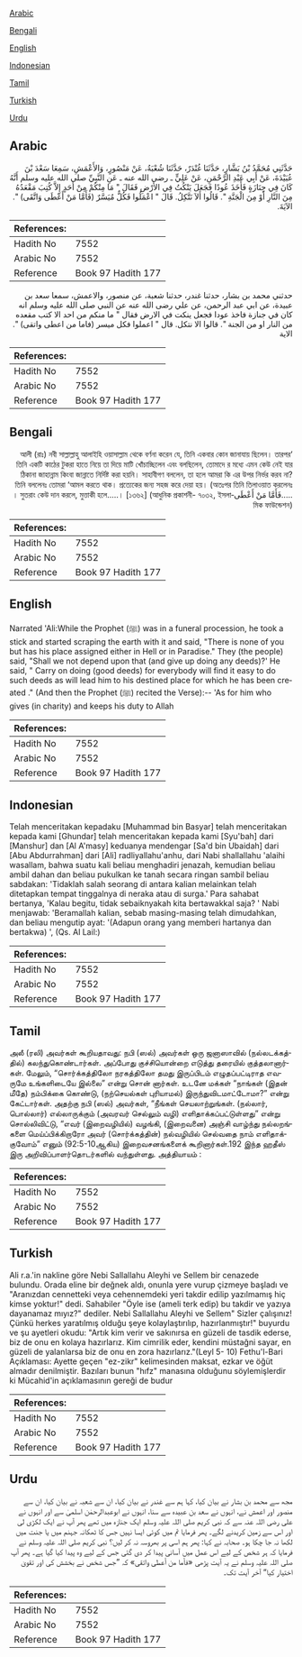 [Arabic](#arabic)

[Bengali](#bengali)

[English](#english)

[Indonesian](#indonesian)

[Tamil](#tamil)

[Turkish](#turkish)

[Urdu](#urdu)

## Arabic


<div dir="rtl" lang="ar" style={{fontSize:'larger',backgroundColor:'#f8f9fa',padding:20}}>
حَدَّثَنِي مُحَمَّدُ بْنُ بَشَّارٍ، حَدَّثَنَا غُنْدَرٌ، حَدَّثَنَا شُعْبَةُ، عَنْ مَنْصُورٍ، وَالأَعْمَشِ، سَمِعَا سَعْدَ بْنَ عُبَيْدَةَ، عَنْ أَبِي عَبْدِ الرَّحْمَنِ، عَنْ عَلِيٍّ ـ رضى الله عنه ـ عَنِ النَّبِيِّ صلى الله عليه وسلم أَنَّهُ كَانَ فِي جِنَازَةٍ فَأَخَذَ عُودًا فَجَعَلَ يَنْكُتُ فِي الأَرْضِ فَقَالَ ‏"‏ مَا مِنْكُمْ مِنْ أَحَدٍ إِلاَّ كُتِبَ مَقْعَدُهُ مِنَ النَّارِ أَوْ مِنَ الْجَنَّةِ ‏"‏‏.‏ قَالُوا أَلاَ نَتَّكِلُ‏.‏ قَالَ ‏"‏ اعْمَلُوا فَكُلٌّ مُيَسَّرٌ ‏(‏فَأَمَّا مَنْ أَعْطَى وَاتَّقَى‏)‏ ‏"‏‏.‏ الآيَةَ‏.‏
</div>
<div style={{backgroundColor:'#f8f9fa',padding:20, marginBottom: 10}}><table> <thead> <tr> <th>References:</th> <th></th> </tr> </thead> <tbody><tr><td>Hadith No</td><td>7552</td></tr><tr><td>Arabic No</td><td>7552</td></tr><tr><td>Reference</td><td>Book 97 Hadith 177</td></tr></tbody></table></div>


<div dir="rtl" lang="ar" style={{fontSize:'larger',backgroundColor:'#f8f9fa',padding:20}}>
حدثني محمد بن بشار، حدثنا غندر، حدثنا شعبة، عن منصور، والاعمش، سمعا سعد بن عبيدة، عن ابي عبد الرحمن، عن علي رضى الله عنه عن النبي صلى الله عليه وسلم انه كان في جنازة فاخذ عودا فجعل ينكت في الارض فقال " ما منكم من احد الا كتب مقعده من النار او من الجنة ". قالوا الا نتكل. قال " اعملوا فكل ميسر (فاما من اعطى واتقى) ". الاية
</div>
<div style={{backgroundColor:'#f8f9fa',padding:20, marginBottom: 10}}><table> <thead> <tr> <th>References:</th> <th></th> </tr> </thead> <tbody><tr><td>Hadith No</td><td>7552</td></tr><tr><td>Arabic No</td><td>7552</td></tr><tr><td>Reference</td><td>Book 97 Hadith 177</td></tr></tbody></table></div>

## Bengali


<div dir="rtl" lang="bn" style={{fontSize:'larger',backgroundColor:'#f8f9fa',padding:20}}>
‘আলী (রাঃ) নবী সাল্লাল্লাহু আলাইহি ওয়াসাল্লাম থেকে বর্ণনা করেন যে, তিনি একবার কোন জানাযায় ছিলেন। তারপর তিনি একটি কাঠের টুকরা হাতে নিয়ে তা দিয়ে মাটি খোঁচাচ্ছিলেন এবং বলছিলেন, তোমাদে র মধ্যে এমন কেউ নেই যার ঠিকানা জাহান্নাম কিংবা জান্নাতে নির্দিষ্ট করা হয়নি। সাহাবীগণ বললেন, তা হলে আমরা কি এর উপর নির্ভর করব না? তিনি বললেনঃ তোমরা ‘আমল করতে থাক। প্রত্যেকের জন্য সহজ করে দেয়া হয়। (অতঃপর তিনি তিলাওয়াত করলেনঃ .....فَأَمَّا مَنْ أَعْطَى। সুতরাং কেউ দান করলে, মুত্তাকী হলে.....। [১৩৬২] (আধুনিক প্রকাশনী- ৭০৩২, ইসলামিক ফাউন্ডেশন)
</div>
<div style={{backgroundColor:'#f8f9fa',padding:20, marginBottom: 10}}><table> <thead> <tr> <th>References:</th> <th></th> </tr> </thead> <tbody><tr><td>Hadith No</td><td>7552</td></tr><tr><td>Arabic No</td><td>7552</td></tr><tr><td>Reference</td><td>Book 97 Hadith 177</td></tr></tbody></table></div>

## English


<div dir="ltr" lang="en" style={{fontSize:'larger',backgroundColor:'#f8f9fa',padding:20}}>
Narrated 'Ali:While the Prophet (ﷺ) was in a funeral procession, he took a stick and started scraping the earth with it and said, "There is none of you but has his place assigned either in Hell or in Paradise." They (the people) said, "Shall we not depend upon that (and give up doing any deeds)?' He said, " Carry on doing (good deeds) for everybody will find it easy to do such deeds as will lead him to his destined place for which he has been created ." (And then the Prophet (ﷺ) recited the Verse):-- 'As for him who gives (in charity) and keeps his duty to Allah
</div>
<div style={{backgroundColor:'#f8f9fa',padding:20, marginBottom: 10}}><table> <thead> <tr> <th>References:</th> <th></th> </tr> </thead> <tbody><tr><td>Hadith No</td><td>7552</td></tr><tr><td>Arabic No</td><td>7552</td></tr><tr><td>Reference</td><td>Book 97 Hadith 177</td></tr></tbody></table></div>

## Indonesian


<div dir="ltr" lang="id" style={{fontSize:'larger',backgroundColor:'#f8f9fa',padding:20}}>
Telah menceritakan kepadaku [Muhammad bin Basyar] telah menceritakan kepada kami [Ghundar] telah menceritakan kepada kami [Syu'bah] dari [Manshur] dan [Al A'masy] keduanya mendengar [Sa'd bin Ubaidah] dari [Abu Abdurrahman] dari [Ali] radliyallahu'anhu, dari Nabi shallallahu 'alaihi wasallam, bahwa suatu kali beliau menghadiri jenazah, kemudian beliau ambil dahan dan beliau pukulkan ke tanah secara ringan sambil beliau sabdakan: 'Tidaklah salah seorang di antara kalian melainkan telah ditetapkan tempat tinggalnya di neraka atau di surga.' Para sahabat bertanya, 'Kalau begitu, tidak sebaiknyakah kita bertawakkal saja? ' Nabi menjawab: 'Beramallah kalian, sebab masing-masing telah dimudahkan, dan beliau mengutip ayat: '(Adapun orang yang memberi hartanya dan bertakwa) ', (Qs. Al Lail:)
</div>
<div style={{backgroundColor:'#f8f9fa',padding:20, marginBottom: 10}}><table> <thead> <tr> <th>References:</th> <th></th> </tr> </thead> <tbody><tr><td>Hadith No</td><td>7552</td></tr><tr><td>Arabic No</td><td>7552</td></tr><tr><td>Reference</td><td>Book 97 Hadith 177</td></tr></tbody></table></div>

## Tamil


<div dir="ltr" lang="ta" style={{fontSize:'larger',backgroundColor:'#f8f9fa',padding:20}}>
அலீ (ரலி) அவர்கள் கூறியதாவது: நபி (ஸல்) அவர்கள் ஒரு ஜனாஸாவில் (நல்லடக்கத்தில்) கலந்துகொண்டார்கள். அப்போது குச்சியொன்றை எடுத்து தரையில் குத்தலானார்கள். மேலும், “சொர்க்கத்திலோ நரகத்திலோ தமது இருப்பிடம் எழுதப்பட்டிராத எவருமே உங்களிடையே இல்லை” என்று சொன் னார்கள். உடனே மக்கள் “நாங்கள் (இதன் மீதே) நம்பிக்கை கொண்டு, (நற்செயல்கள் புரியாமல்) இருந்துவிடமாட்டோமா?” என்று கேட்டார்கள். அதற்கு நபி (ஸல்) அவர்கள், “நீங்கள் செயலாற்றுங்கள். (நல்லார், பொல்லார்) எல்லாருக்கும் (அவரவர் செல்லும் வழி) எளிதாக்கப்பட்டுள்ளது” என்று சொல்லிவிட்டு, “எவர் (இறைவழியில்) வழங்கி, (இறைவனை) அஞ்சி வாழ்ந்து நல்லறங்களை மெய்ப்பிக்கிறாரோ அவர் (சொர்க்கத்தின்) நல்வழியில் செல்வதை நாம் எளிதாக்குவோம்” எனும் (92:5-10ஆகிய) இறைவசனங்களைக் கூறினார்கள்.192 இந்த ஹதீஸ் இரு அறிவிப்பாளர்தொடர்களில் வந்துள்ளது. அத்தியாயம் :
</div>
<div style={{backgroundColor:'#f8f9fa',padding:20, marginBottom: 10}}><table> <thead> <tr> <th>References:</th> <th></th> </tr> </thead> <tbody><tr><td>Hadith No</td><td>7552</td></tr><tr><td>Arabic No</td><td>7552</td></tr><tr><td>Reference</td><td>Book 97 Hadith 177</td></tr></tbody></table></div>

## Turkish


<div dir="ltr" lang="tr" style={{fontSize:'larger',backgroundColor:'#f8f9fa',padding:20}}>
Ali r.a.'in nakline göre Nebi Sallallahu Aleyhi ve Sellem bir cenazede bulundu. Orada eline bir değnek aldı, onunla yere vurup çizmeye başladı ve "Aranızdan cennetteki veya cehennemdeki yeri takdir edilip yazılmamış hiç kimse yoktur!" dedi. Sahabiler "Öyle ise (ameli terk edip) bu takdir ve yazıya dayanamaz mıyız?" dediler. Nebi Sallallahu Aleyhi ve Sellem" Sizler çalışınız! Çünkü herkes yaratılmış olduğu şeye kolaylaştırılıp, hazırlanmıştır!" buyurdu ve şu ayetleri okudu: "Artık kim verir ve sakınırsa en güzeli de tasdik ederse, biz de onu en kolaya hazırlarız. Kim cimrilik eder, kendini müstağni sayar, en güzeli de yalanlarsa biz de onu en zora hazırlarız."(Leyl 5- 10) Fethu'l-Bari Açıklaması: Ayette geçen "ez-zikr" kelimesinden maksat, ezkar ve öğüt almadır denilmiştir. Bazıları bunun "hıfz" manasına olduğunu söylemişlerdir ki Mücahid'in açıklamasının gereği de budur
</div>
<div style={{backgroundColor:'#f8f9fa',padding:20, marginBottom: 10}}><table> <thead> <tr> <th>References:</th> <th></th> </tr> </thead> <tbody><tr><td>Hadith No</td><td>7552</td></tr><tr><td>Arabic No</td><td>7552</td></tr><tr><td>Reference</td><td>Book 97 Hadith 177</td></tr></tbody></table></div>

## Urdu


<div dir="rtl" lang="ur" style={{fontSize:'larger',backgroundColor:'#f8f9fa',padding:20}}>
مجھ سے محمد بن بشار نے بیان کیا، کہا ہم سے غندر نے بیان کیا، ان سے شعبہ نے بیان کیا، ان سے منصور اور اعمش نے، انہوں نے سعد بن عبیدہ سے سنا، انہوں نے ابوعبدالرحمٰن اسلمیٰ سے اور انہوں نے علی رضی اللہ عنہ سے کہ نبی کریم صلی اللہ علیہ وسلم ایک جنازہ میں تھے پھر آپ نے ایک لکڑی لی اور اس سے زمین کریدنے لگے۔ پھر فرمایا تم میں کوئی ایسا نہیں جس کا ٹھکانہ جہنم میں یا جنت میں لکھا نہ جا چکا ہو۔ صحابہ نے کہا: پھر ہم اسی پر بھروسہ نہ کر لیں؟ نبی کریم صلی اللہ علیہ وسلم نے فرمایا کہ ہر شخص کے لیے اس عمل میں آسانی پیدا کر دی گئی جس کے لیے وہ پیدا کیا گیا ہے۔ پھر آپ صلی اللہ علیہ وسلم نے یہ آیت پڑھی «فأما من أعطى واتقى‏» کہ ”جس شخص نے بخشش کی اور تقویٰ اختیار کیا“ آخر آیت تک۔
</div>
<div style={{backgroundColor:'#f8f9fa',padding:20, marginBottom: 10}}><table> <thead> <tr> <th>References:</th> <th></th> </tr> </thead> <tbody><tr><td>Hadith No</td><td>7552</td></tr><tr><td>Arabic No</td><td>7552</td></tr><tr><td>Reference</td><td>Book 97 Hadith 177</td></tr></tbody></table></div>